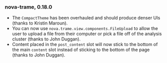 ### nova-trame, 0.18.0

* The `CompactTheme` has been overhauled and should produce denser UIs (thanks to Kristin Maroun).
* You can now use `nova.trame.view.components.FileUpload` to allow the user to upload a file from their computer or pick a file off of the analysis cluster (thanks to John Duggan).
* Content placed in the `post_content` slot will now stick to the bottom of the main `content` slot instead of sticking to the bottom of the page (thanks to John Duggan).
